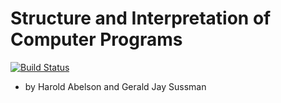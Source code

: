 # Structure and Interpretation of Computer Programs

[![Build Status](https://travis-ci.com/xieyuheng/sicp-rs.svg?branch=master)](https://travis-ci.com/xieyuheng/sicp-rs)

- by Harold Abelson and Gerald Jay Sussman
